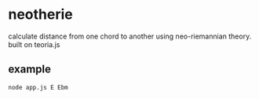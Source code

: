 neotherie
=========

calculate distance from one chord to another using neo-riemannian theory. built on teoria.js


example
-------

    node app.js E Ebm
